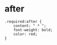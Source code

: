 # after

    .required:after {
        content: " * ";
        font-weight: bold;
        color: red;
    }